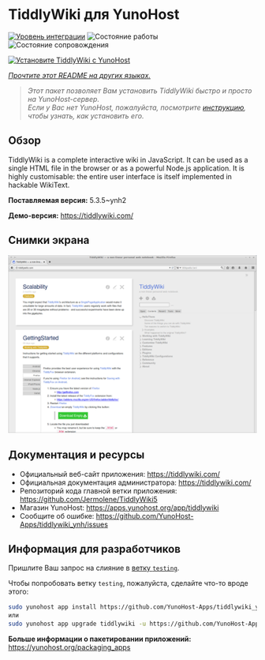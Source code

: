 <!--
Важно: этот README был автоматически сгенерирован <https://github.com/YunoHost/apps/tree/master/tools/readme_generator>
Он НЕ ДОЛЖЕН редактироваться вручную.
-->

# TiddlyWiki для YunoHost

[![Уровень интеграции](https://dash.yunohost.org/integration/tiddlywiki.svg)](https://ci-apps.yunohost.org/ci/apps/tiddlywiki/) ![Состояние работы](https://ci-apps.yunohost.org/ci/badges/tiddlywiki.status.svg) ![Состояние сопровождения](https://ci-apps.yunohost.org/ci/badges/tiddlywiki.maintain.svg)

[![Установите TiddlyWiki с YunoHost](https://install-app.yunohost.org/install-with-yunohost.svg)](https://install-app.yunohost.org/?app=tiddlywiki)

*[Прочтите этот README на других языках.](./ALL_README.md)*

> *Этот пакет позволяет Вам установить TiddlyWiki быстро и просто на YunoHost-сервер.*  
> *Если у Вас нет YunoHost, пожалуйста, посмотрите [инструкцию](https://yunohost.org/install), чтобы узнать, как установить его.*

## Обзор

TiddlyWiki is a complete interactive wiki in JavaScript. It can be used as a single HTML file in the browser or as a powerful Node.js application. It is highly customisable: the entire user interface is itself implemented in hackable WikiText.

**Поставляемая версия:** 5.3.5~ynh2

**Демо-версия:** <https://tiddlywiki.com/>

## Снимки экрана

![Снимок экрана TiddlyWiki](./doc/screenshots/screenshot.png)

## Документация и ресурсы

- Официальный веб-сайт приложения: <https://tiddlywiki.com/>
- Официальная документация администратора: <https://tiddlywiki.com/>
- Репозиторий кода главной ветки приложения: <https://github.com/Jermolene/TiddlyWiki5>
- Магазин YunoHost: <https://apps.yunohost.org/app/tiddlywiki>
- Сообщите об ошибке: <https://github.com/YunoHost-Apps/tiddlywiki_ynh/issues>

## Информация для разработчиков

Пришлите Ваш запрос на слияние в [ветку `testing`](https://github.com/YunoHost-Apps/tiddlywiki_ynh/tree/testing).

Чтобы попробовать ветку `testing`, пожалуйста, сделайте что-то вроде этого:

```bash
sudo yunohost app install https://github.com/YunoHost-Apps/tiddlywiki_ynh/tree/testing --debug
или
sudo yunohost app upgrade tiddlywiki -u https://github.com/YunoHost-Apps/tiddlywiki_ynh/tree/testing --debug
```

**Больше информации о пакетировании приложений:** <https://yunohost.org/packaging_apps>
